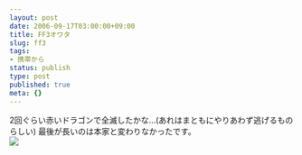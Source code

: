 ```yaml
---
layout: post
date: 2006-09-17T03:00:00+09:00
title: FF3オワタ
slug: ff3
tags:
- 携帯から
status: publish
type: post
published: true
meta: {}
---
```

<div class="caption">2回ぐらい赤いドラゴンで全滅したかな…(あれはまともにやりあわず逃げるものらしい)
最後が長いのは本家と変わりなかったです。</div>
<div class="photo"><img src="http://wo.skr.jp/images/uploads/blog-photo-1158504445.42-0.jpg" /></div>
